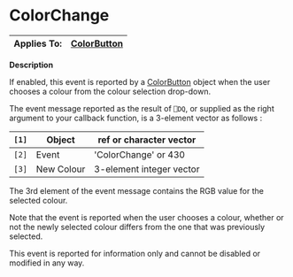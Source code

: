




<h1 class="heading"><span class="name">ColorChange</span></h1>

| Applies To: | [ColorButton](./colorbutton.md) |
| --- | ---  |


**Description**


If enabled, this event is reported by a [ColorButton](./colorbutton.md) object when the user chooses a colour from the colour selection drop-down.


The event message reported as the result of `⎕DQ`, or supplied as the right argument to your callback function, is a 3-element vector as follows :


| `[1]` | Object | ref or character vector |
| --- | --- | ---  |
| `[2]` | Event | 'ColorChange' or 430 |
| `[3]` | New Colour | 3-element integer vector |


The 3rd element of the event message contains the RGB value for the selected colour.


Note that the event is reported when the user chooses a colour, whether or not the newly selected colour differs from the one that was previously selected.


This event is reported for information only and cannot be disabled or modified in any way.



